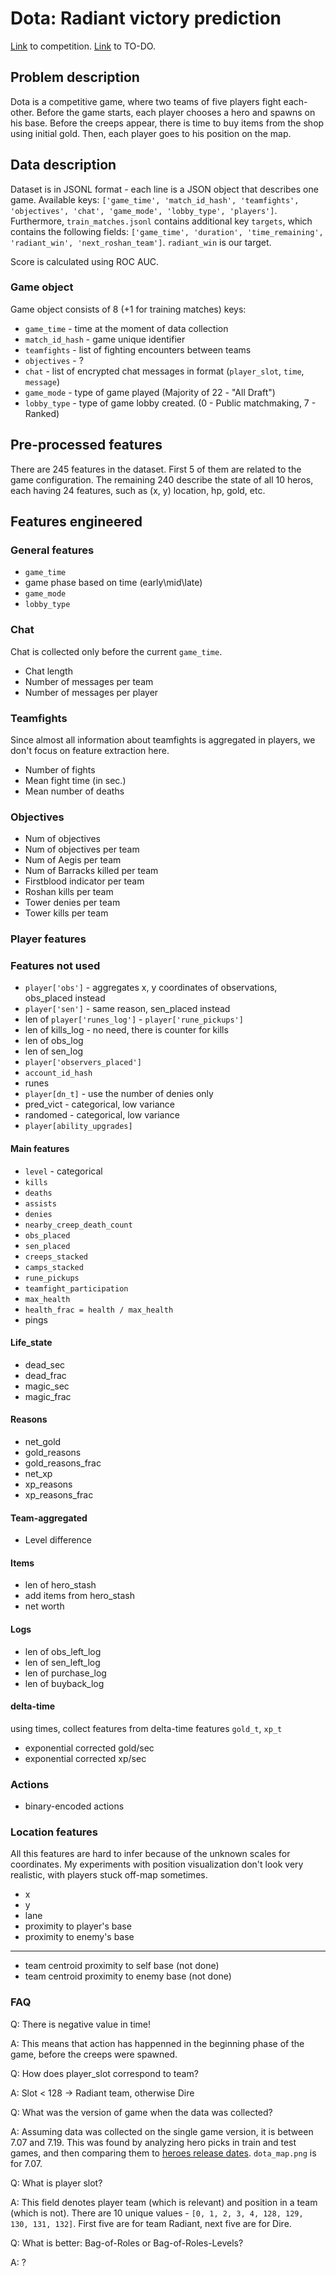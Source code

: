 # Dota: Radiant victory prediction

[Link](https://www.kaggle.com/c/mlcourse-dota2-win-prediction) to competition.
[Link](https://www.taskade.com/e/izLoMiUnQoAHWuSE) to TO-DO.

## Problem description

Dota is a competitive game, where two teams of five players fight each-other. Before the game starts, each player chooses a hero and spawns on
his base. Before the creeps appear, there is time to buy items from the shop using initial gold. Then, each player goes to his position on the
map.

## Data description

Dataset is in JSONL format - each line is a JSON object that describes one game.
Available keys: `['game_time', 'match_id_hash', 'teamfights', 'objectives', 'chat', 'game_mode', 'lobby_type', 'players']`. Furthermore, `train_matches.jsonl` contains additional key `targets`, which contains the following fields: `['game_time', 'duration', 'time_remaining', 'radiant_win', 'next_roshan_team']`. `radiant_win` is our target.

Score is calculated using ROC AUC.

### Game object

Game object consists of 8 (+1 for training matches) keys:
* `game_time` - time at the moment of data collection
* `match_id_hash` - game unique identifier
* `teamfights` - list of fighting encounters between teams
* `objectives` - ?
* `chat` - list of encrypted chat messages in format (`player_slot`, `time`, `message`)
* `game_mode` - type of game played (Majority of 22 - "All Draft")
* `lobby_type` - type of game lobby created. (0 - Public matchmaking, 7 - Ranked)

## Pre-processed features

There are 245 features in the dataset. First 5 of them are related to the game configuration. The remaining 240 describe the state of all 10 heros,
each having 24 features, such as (x, y) location, hp, gold, etc.

## Features engineered

### General features

* `game_time`
* game phase based on time (early\mid\late)
* `game_mode`
* `lobby_type`

### Chat

Chat is collected only before the current `game_time`.
* Chat length
* Number of messages per team
* Number of messages per player

### Teamfights

Since almost all information about teamfights is aggregated in players, we don't focus on feature extraction here.
* Number of fights
* Mean fight time (in sec.)
* Mean number of deaths

### Objectives

* Num of objectives
* Num of objectives per team
* Num of Aegis per team
* Num of Barracks killed per team
* Firstblood indicator per team
* Roshan kills per team
* Tower denies per team
* Tower kills per team

### Player features

### Features not used
* `player['obs']` - aggregates x, y coordinates of observations, obs_placed instead
* `player['sen']` - same reason, sen_placed instead
* len of `player['runes_log']` - `player['rune_pickups']`
* len of kills_log - no need, there is counter for kills
* len of obs_log
* len of sen_log
* `player['observers_placed']`
* `account_id_hash`
* runes
* `player[dn_t]` - use the number of denies only
* pred_vict - categorical, low variance
* randomed - categorical, low variance
* `player[ability_upgrades]`

#### Main features

* `level` - categorical
* `kills`
* `deaths`
* `assists`
* `denies`
* `nearby_creep_death_count`
* `obs_placed`
* `sen_placed`
* `creeps_stacked`
* `camps_stacked`
* `rune_pickups`
* `teamfight_participation`
* `max_health`
* `health_frac = health / max_health`
* pings


#### Life_state

* dead_sec
* dead_frac
* magic_sec
* magic_frac

#### Reasons

* net_gold
* gold_reasons
* gold_reasons_frac
* net_xp
* xp_reasons
* xp_reasons_frac

#### Team-aggregated

* Level difference

#### Items

* len of hero_stash
* add items from hero_stash
* net worth

#### Logs

* len of obs_left_log
* len of sen_left_log
* len of purchase_log
* len of buyback_log 

#### delta-time

using times, collect features from delta-time features `gold_t`, `xp_t`
* exponential corrected gold/sec
* exponential corrected xp/sec

### Actions

* binary-encoded actions

### Location features

All this features are hard to infer because of the unknown scales for coordinates.
My experiments with position visualization don't look very realistic, with players
stuck off-map sometimes.
* x
* y
* lane
* proximity to player's base
* proximity to enemy's base
------------------
* team centroid proximity to self base (not done)
* team centroid proximity to enemy base (not done)

### FAQ

Q: There is negative value in time!

A: This means that action has happenned in the beginning phase of the game, before the creeps were spawned.

Q: How does player_slot correspond to team?

A: Slot < 128 -> Radiant team, otherwise Dire

Q: What was the version of game when the data was collected?

A: Assuming data was collected on the single game version, it is between 7.07 and 7.19.
This was found by analyzing hero picks in train and test games, and then comparing them to [heroes release dates](https://dota2.gamepedia.com/Heroes_by_release). `dota_map.png` is for 7.07.

Q: What is player slot?

A: This field denotes player team (which is relevant) and position in a team (which is not). There are 10 unique values - `[0, 1, 2, 3, 4, 128, 129, 130, 131, 132]`. First five are for team Radiant, next five are for Dire.

Q: What is better: Bag-of-Roles or Bag-of-Roles-Levels?

A: ?

